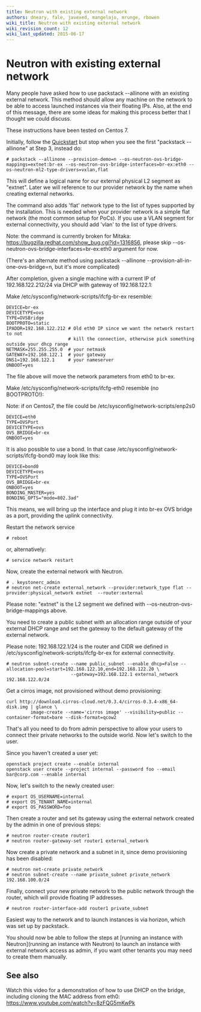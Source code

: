 ```yaml
---
title: Neutron with existing external network
authors: dneary, fale, javexed, mangelajo, mrunge, rbowen
wiki_title: Neutron with existing external network
wiki_revision_count: 12
wiki_last_updated: 2015-06-17
---
```


# Neutron with existing external network

Many people have asked how to use packstack --allinone with an existing external network. This method should allow any machine on the network to be able to access launched instances via their floating IPs. Also, at the end of this message, there are some ideas for making this process better that I thought we could discuss.

These instructions have been tested on Centos 7.

Initially, follow the [Quickstart](Quickstart) but stop when you see the first "packstack --allinone" at Step 3, instead do:

    # packstack --allinone --provision-demo=n --os-neutron-ovs-bridge-mappings=extnet:br-ex --os-neutron-ovs-bridge-interfaces=br-ex:eth0 --os-neutron-ml2-type-drivers=vxlan,flat

This will define a logical name for our external physical L2 segment as "extnet". Later we will reference to our provider network by the name when creating external networks.

The command also adds 'flat' network type to the list of types supported by the installation. This is needed when your provider network is a simple flat network (the most common setup for PoCs). If you use a VLAN segment for external connectivity, you should add 'vlan' to the list of type drivers.

Note: the command is currently broken for Mitaka: https://bugzilla.redhat.com/show_bug.cgi?id=1316856, please skip --os-neutron-ovs-bridge-interfaces=br-ex:eth0 argument for now.

(There's an alternate method using packstack --allinone --provision-all-in-one-ovs-bridge=n, but it's more complicated)

After completion, given a single machine with a current IP of 192.168.122.212/24 via DHCP with gateway of 192.168.122.1:

Make /etc/sysconfig/network-scripts/ifcfg-br-ex resemble:

    DEVICE=br-ex
    DEVICETYPE=ovs
    TYPE=OVSBridge
    BOOTPROTO=static
    IPADDR=192.168.122.212 # Old eth0 IP since we want the network restart to not 
                           # kill the connection, otherwise pick something outside your dhcp range
    NETMASK=255.255.255.0  # your netmask
    GATEWAY=192.168.122.1  # your gateway
    DNS1=192.168.122.1     # your nameserver
    ONBOOT=yes

The file above will move the network parameters from eth0 to br-ex.

Make /etc/sysconfig/network-scripts/ifcfg-eth0 resemble (no BOOTPROTO!):

Note: if on Centos7, the file could be /etc/sysconfig/network-scripts/enp2s0

    DEVICE=eth0
    TYPE=OVSPort
    DEVICETYPE=ovs
    OVS_BRIDGE=br-ex
    ONBOOT=yes
    
It is also possible to use a bond. In that case /etc/sysconfig/network-scripts/ifcfg-bond0 may look like this:

    DEVICE=bond0
    DEVICETYPE=ovs
    TYPE=OVSPort
    OVS_BRIDGE=br-ex
    ONBOOT=yes
    BONDING_MASTER=yes
    BONDING_OPTS="mode=802.3ad"

This means, we will bring up the interface and plug it into br-ex OVS bridge as a port, providing the uplink connectivity.

Restart the network service

    # reboot

or, alternatively:

    # service network restart

Now, create the external network with Neutron.

    # . keystonerc_admin
    # neutron net-create external_network --provider:network_type flat --provider:physical_network extnet  --router:external

Please note: "extnet" is the L2 segment we defined with --os-neutron-ovs-bridge-mappings above.

You need to create a public subnet with an allocation range outside of your external DHCP range and set the gateway to the default gateway of the external network.

Please note: 192.168.122.1/24 is the router and CIDR we defined in /etc/sysconfig/network-scripts/ifcfg-br-ex for external connectivity.

    # neutron subnet-create --name public_subnet --enable_dhcp=False --allocation-pool=start=192.168.122.10,end=192.168.122.20 \
                            --gateway=192.168.122.1 external_network 192.168.122.0/24

Get a cirros image, not provisioned without demo provisioning:

    curl http://download.cirros-cloud.net/0.3.4/cirros-0.3.4-x86_64-disk.img | glance \
             image-create --name='cirros image' --visibility=public --container-format=bare --disk-format=qcow2

That's all you need to do from admin perspective to allow your users to connect their private networks to the outside world. Now let's switch to the user.

Since you haven't created a user yet:

    openstack project create --enable internal
    openstack user create --project internal --password foo --email bar@corp.com --enable internal

Now, let's switch to the newly created user:

    # export OS_USERNAME=internal
    # export OS_TENANT_NAME=internal
    # export OS_PASSWORD=foo

Then create a router and set its gateway using the external network created by the admin in one of previous steps: 

    # neutron router-create router1
    # neutron router-gateway-set router1 external_network

Now create a private network and a subnet in it, since demo provisioning has been disabled:

    # neutron net-create private_network
    # neutron subnet-create --name private_subnet private_network 192.168.100.0/24

Finally, connect your new private network to the public network through the router, which will provide floating IP addresses.

    # neutron router-interface-add router1 private_subnet

Easiest way to the network and to launch instances is via horizon, which was set up by packstack.

You should now be able to follow the steps at [running an instance with Neutron](running an instance with Neutron) to launch an instance with external network access as admin, if you want other tenants you may need to create them manually.

## See also

Watch this video for a demonstration of how to use DHCP on the bridge, including cloning the MAC address from eth0: <https://www.youtube.com/watch?v=8zFQG5mKwPk>
